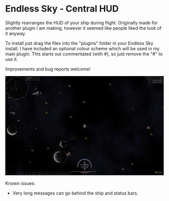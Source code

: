 # Endless Sky - Central HUD

Slightly rearranges the HUD of your ship during flight. Originally made for another plugin I am making, however it seemed like people liked the look of it anyway.

To install just drag the files into the "plugins" folder in your Endless Sky install. I have included an optional colour scheme which will be used in my main plugin. This starts out commentated (with #), so just remove the "#" to use it.

Improvements and bug reports welcome!

<a><img src="./screenshot 1.png" title="Screenshot of new HUD layout"></a>

Known issues:
- Very long messages can go behind the ship and status bars.
